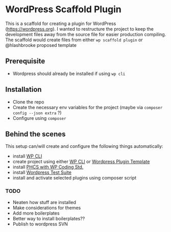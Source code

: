 # WordPress Scaffold Plugin

This is a scaffold for creating a plugin for WordPress (https://wordpress.org). I wanted to restructure the project to keep the development files away from the source file for easier production compiling. The scaffold would create files from either `wp scaffold plugin` or @hlashbrooke proposed template 

## Prerequisite
* Wordpress should already be installed if using `wp cli`

## Installation
* Clone the repo
* Create the necessary env variables for the project (maybe via `composer config --json extra` ?)
* Configure using `composer` 

## Behind the scenes
This setup can/will create and configure the following things automatically:
- install [WP CLI](https://wp-cli.org/)
- create project using either [WP CLI](https://developer.wordpress.org/cli/commands/scaffold/plugin/) or [Wordpress Plugin Template](https://github.com/hlashbrooke/WordPress-Plugin-Template) 
- install [PHCS with WP Coding Std.](https://packagist.org/packages/wp-coding-standards/wpcs)
- install [Wordpress Test Suite](https://developer.wordpress.org/cli/commands/scaffold/plugin-tests/)
- install and activate selected plugins using composer script

### TODO
* Neaten how stuff are installed
* Make considerations for themes
* Add more boilerplates
* Better way to install boilerplates??
* Publish to wordpress SVN

